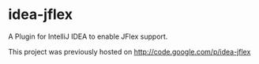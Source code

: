 # idea-jflex

A Plugin for IntelliJ IDEA to enable JFlex support.

This project was previously hosted on <http://code.google.com/p/idea-jflex>
